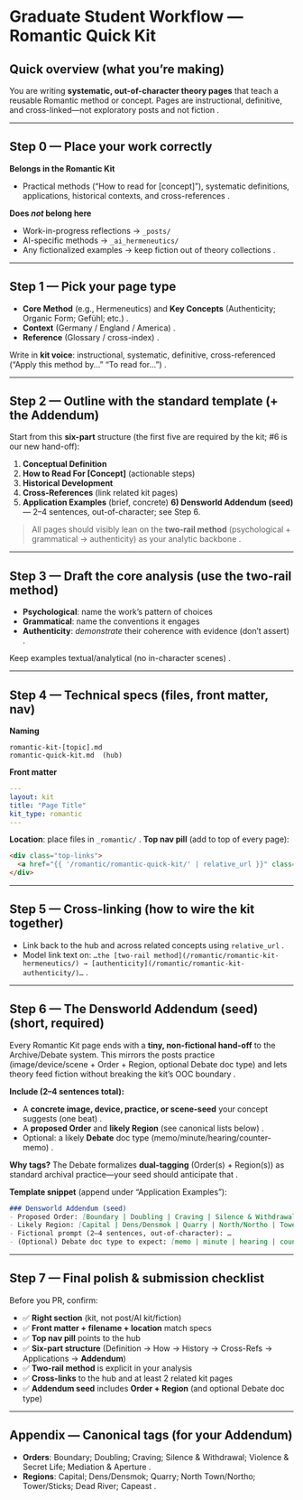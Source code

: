# Graduate Student Workflow — Romantic Quick Kit

## Quick overview (what you’re making)

You are writing **systematic, out-of-character theory pages** that teach a reusable Romantic method or concept. Pages are instructional, definitive, and cross-linked—not exploratory posts and not fiction   .

---

## Step 0 — Place your work correctly

**Belongs in the Romantic Kit**

* Practical methods (“How to read for \[concept]”), systematic definitions, applications, historical contexts, and cross-references .

**Does *not* belong here**

* Work-in-progress reflections → `_posts/`
* AI-specific methods → `_ai_hermeneutics/`
* Any fictionalized examples → keep fiction out of theory collections .

---

## Step 1 — Pick your page type

* **Core Method** (e.g., Hermeneutics) and **Key Concepts** (Authenticity; Organic Form; Gefühl; etc.) .
* **Context** (Germany / England / America) .
* **Reference** (Glossary / cross-index) .

Write in **kit voice**: instructional, systematic, definitive, cross-referenced (“Apply this method by…” “To read for…”) .

---

## Step 2 — Outline with the standard template (+ the Addendum)

Start from this **six-part** structure (the first five are required by the kit; #6 is our new hand-off):

1. **Conceptual Definition**
2. **How to Read For \[Concept]** (actionable steps)
3. **Historical Development**
4. **Cross-References** (link related kit pages)
5. **Application Examples** (brief, concrete)&#x20;
   **6) Densworld Addendum (seed)** — 2–4 sentences, out-of-character; see Step 6.

> All pages should visibly lean on the **two-rail method** (psychological + grammatical → authenticity) as your analytic backbone .

---

## Step 3 — Draft the core analysis (use the two-rail method)

* **Psychological**: name the work’s pattern of choices
* **Grammatical**: name the conventions it engages
* **Authenticity**: *demonstrate* their coherence with evidence (don’t assert) .

Keep examples textual/analytical (no in-character scenes) .

---

## Step 4 — Technical specs (files, front matter, nav)

**Naming**

```
romantic-kit-[topic].md
romantic-quick-kit.md  (hub)
```



**Front matter**

```yaml
---
layout: kit
title: "Page Title"
kit_type: romantic
---
```



**Location**: place files in `_romantic/` .
**Top nav pill** (add to top of every page):

```markdown
<div class="top-links">
  <a href="{{ '/romantic/romantic-quick-kit/' | relative_url }}" class="quickkit-pill">← Back to Quick Kit Menu</a>
</div>
```



---

## Step 5 — Cross-linking (how to wire the kit together)

* Link back to the hub and across related concepts using `relative_url`  .
* Model link text on:
  `…the [two-rail method](/romantic/romantic-kit-hermeneutics/) → [authenticity](/romantic/romantic-kit-authenticity/)…` .

---

## Step 6 — The **Densworld Addendum (seed)** (short, required)

Every Romantic Kit page ends with a **tiny, non-fictional hand-off** to the Archive/Debate system. This mirrors the posts practice (image/device/scene + Order + Region, optional Debate doc type) and lets theory feed fiction without breaking the kit’s OOC boundary  .

**Include (2–4 sentences total):**

* A **concrete image, device, practice, or scene-seed** your concept suggests (one beat) .
* A **proposed Order** and **likely Region** (see canonical lists below)  .
* Optional: a likely **Debate** doc type (memo/minute/hearing/counter-memo) .

**Why tags?** The Debate formalizes **dual-tagging** (Order(s) + Region(s)) as standard archival practice—your seed should anticipate that .

**Template snippet** (append under “Application Examples”):

```markdown
### Densworld Addendum (seed)
- Proposed Order: [Boundary | Doubling | Craving | Silence & Withdrawal | Violence & Secret Life | Mediation & Aperture]
- Likely Region: [Capital | Dens/Densmok | Quarry | North/Northo | Tower/Sticks | Dead River | Capeast]
- Fictional prompt (2–4 sentences, out-of-character): …
- (Optional) Debate doc type to expect: [memo | minute | hearing | counter-memo]
```

---

## Step 7 — Final polish & submission checklist

Before you PR, confirm:

* ✅ **Right section** (kit, not post/AI kit/fiction)&#x20;
* ✅ **Front matter + filename + location** match specs &#x20;
* ✅ **Top nav pill** points to the hub&#x20;
* ✅ **Six-part structure** (Definition → How → History → Cross-Refs → Applications → **Addendum**)&#x20;
* ✅ **Two-rail method** is explicit in your analysis&#x20;
* ✅ **Cross-links** to the hub and at least 2 related kit pages&#x20;
* ✅ **Addendum seed** includes **Order + Region** (and optional Debate doc type)  &#x20;

---

## Appendix — Canonical tags (for your Addendum)

* **Orders**: Boundary; Doubling; Craving; Silence & Withdrawal; Violence & Secret Life; Mediation & Aperture .
* **Regions**: Capital; Dens/Densmok; Quarry; North Town/Northo; Tower/Sticks; Dead River; Capeast .
